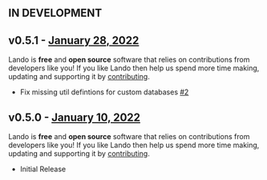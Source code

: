 ## IN DEVELOPMENT

## v0.5.1 - [January 28, 2022](https://github.com/lando/mean/releases/tag/v0.5.1)

Lando is **free** and **open source** software that relies on contributions from developers like you! If you like Lando then help us spend more time making, updating and supporting it by [contributing](https://github.com/sponsors/lando).

* Fix missing util defintions for custom databases [#2](https://github.com/lando/mean/issues/2)

## v0.5.0 - [January 10, 2022](https://github.com/lando/mean/releases/tag/v0.5.0)

Lando is **free** and **open source** software that relies on contributions from developers like you! If you like Lando then help us spend more time making, updating and supporting it by [contributing](https://github.com/sponsors/lando).

* Initial Release
